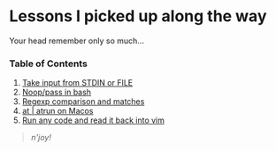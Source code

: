 # Lessons I picked up along the way

Your head remember only so much...

### Table of Contents

1. [Take input from STDIN or FILE](journal/bash-stdin-or-file-as-input.md)
1. [Noop/pass in bash](journal/bash-noop-pass.md)
1. [Regexp comparison and matches](journal/bash-regexp-capturing-groups.md)
1. [at | atrun on Macos](journal/macos-at-atrun-make-it-work.md)
1. [Run any code and read it back into vim](journal/vim-run-any-code.md)

> _n'joy!_
